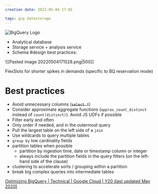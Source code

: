 ```yaml
---
creation date: 2022-05-04 17:01

tags: gcp datastorage
---
```


![BigQuery Logo](https://seeklogo.com/images/G/google-big-query-logo-AC63E7C329-seeklogo.com.png)

- Analytical database
- Storage service + analysis service
- Schema #design best practices:

![[Pasted image 20220504171528.png|500]]

FlexSlots for shorter spikes in demands (specific to BQ reservation mode)

# Best practices

- Avoid unnecessary columns (~~`select *`~~)
- Consider approximate aggregate functions (`approx_count_distinct` instead of `count(distinct)`). Avoid JS UDFs if possible
- Filter early and often
- Only order if needed, and in the outermost query
- Pull the largest table on the left side of a `join`
- Use wildcards to query multiple tables
- `group by` low cardinality fields
- partition tables when possible
	- partition by ingestion time, date or timestamp column or integer
	- always include the partition fields in the query filters (on the left-hand side of the clause)
- clustering to accelerate sorts / grouping within a partition
- break big complex queries into intermediate tables


[Optimizing BigQuery | Technical | Google Cloud | Y20 (last updated May 2020)](https://docs.google.com/presentation/d/1_UEyo3jZv7mivybzEGRMJb91qDDQsWqL_m230IuDH0s/edit#slide=id.g76f269f17a_1_1868)